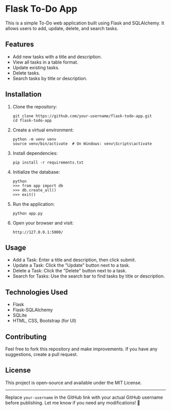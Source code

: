 # Flask To-Do App

This is a simple To-Do web application built using Flask and SQLAlchemy. It allows users to add, update, delete, and search tasks.

## Features

- Add new tasks with a title and description.
- View all tasks in a table format.
- Update existing tasks.
- Delete tasks.
- Search tasks by title or description.

## Installation

1. Clone the repository:

   ```
   git clone https://github.com/your-username/flask-todo-app.git
   cd flask-todo-app
   ```

2. Create a virtual environment:

   ```
   python -m venv venv
   source venv/bin/activate  # On Windows: venv\Scripts\activate
   ```

3. Install dependencies:

   ```
   pip install -r requirements.txt
   ```

4. Initialize the database:

   ```
   python
   >>> from app import db
   >>> db.create_all()
   >>> exit()
   ```

5. Run the application:

   ```
   python app.py
   ```

6. Open your browser and visit:

   ```
   http://127.0.0.1:5000/
   ```

## Usage

- Add a Task: Enter a title and description, then click submit.
- Update a Task: Click the "Update" button next to a task.
- Delete a Task: Click the "Delete" button next to a task.
- Search for Tasks: Use the search bar to find tasks by title or description.

## Technologies Used

- Flask
- Flask-SQLAlchemy
- SQLite
- HTML, CSS, Bootstrap (for UI)

## Contributing

Feel free to fork this repository and make improvements. If you have any suggestions, create a pull request.

## License

This project is open-source and available under the MIT License.

---

Replace `your-username` in the GitHub link with your actual GitHub username before publishing. Let me know if you need any modifications! 🚀
